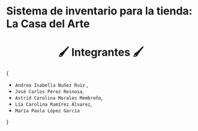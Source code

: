 # Sistema de inventario para la tienda: La Casa del Arte

# <div align="center">   **🖌️ Integrantes 🖌️** </div>

{  

*  `Andrea Isabella Nuñez Ruiz` ,
*  `José Carlos Pérez Reinosa`,
*  `Astrid Carolina Morales Membreño`,
*  `Lía Carolina Ramírez Álvarez`,
*  `María Paula López García`

}
